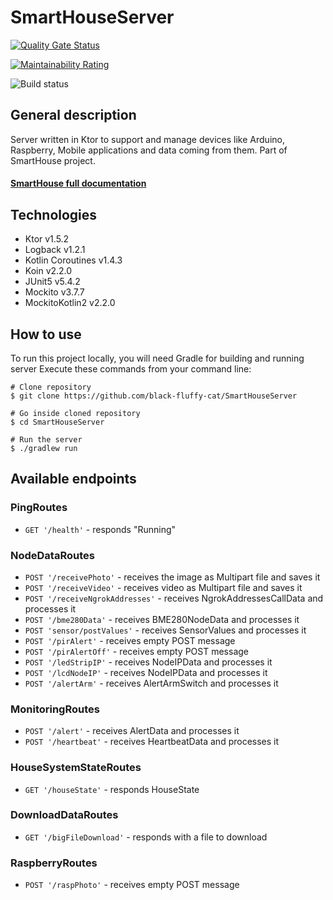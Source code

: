 # SmartHouseServer

[![Quality Gate Status](https://sonarcloud.io/api/project_badges/measure?project=black-fluffy-cat_SmartHouseServer&metric=alert_status)](https://sonarcloud.io/dashboard?id=black-fluffy-cat_SmartHouseServer)

[![Maintainability Rating](https://sonarcloud.io/api/project_badges/measure?project=black-fluffy-cat_SmartHouseServer&metric=sqale_rating)](https://sonarcloud.io/dashboard?id=black-fluffy-cat_SmartHouseServer)

![Build status](https://github.com/black-fluffy-cat/SmartHouseServer/actions/workflows/gradleBuild.yml/badge.svg)

## General description
Server written in Ktor to support and manage devices like Arduino, Raspberry, Mobile applications and data coming from them. Part of SmartHouse project.

#### [SmartHouse full documentation](https://github.com/black-fluffy-cat/SmartHouse_Documentation)

## Technologies
- Ktor v1.5.2
- Logback v1.2.1
- Kotlin Coroutines v1.4.3
- Koin v2.2.0
- JUnit5 v5.4.2
- Mockito v3.7.7
- MockitoKotlin2 v2.2.0

## How to use
To run this project locally, you will need Gradle for building and running server
Execute these commands from your command line:

```
# Clone repository
$ git clone https://github.com/black-fluffy-cat/SmartHouseServer

# Go inside cloned repository
$ cd SmartHouseServer

# Run the server
$ ./gradlew run
```

## Available endpoints

### PingRoutes
- `GET '/health'` - responds "Running"

### NodeDataRoutes
- `POST '/receivePhoto'` - receives the image as Multipart file and saves it
- `POST '/receiveVideo'` - receives video as Multipart file and saves it
- `POST '/receiveNgrokAddresses'` - receives NgrokAddressesCallData and processes it
- `POST '/bme280Data'` - receives BME280NodeData and processes it
- `POST 'sensor/postValues'` - receives SensorValues and processes it
- `POST '/pirAlert'` - receives empty POST message
- `POST '/pirAlertOff'` - receives empty POST message
- `POST '/ledStripIP'` - receives NodeIPData and processes it
- `POST '/lcdNodeIP'` - receives NodeIPData and processes it
- `POST '/alertArm'` - receives AlertArmSwitch and processes it

### MonitoringRoutes
- `POST '/alert'` - receives AlertData and processes it
- `POST '/heartbeat'` - receives HeartbeatData and processes it

### HouseSystemStateRoutes
- `GET '/houseState'` - responds HouseState

### DownloadDataRoutes
- `GET '/bigFileDownload'` - responds with a file to download

### RaspberryRoutes
- `POST '/raspPhoto'` - receives empty POST message

